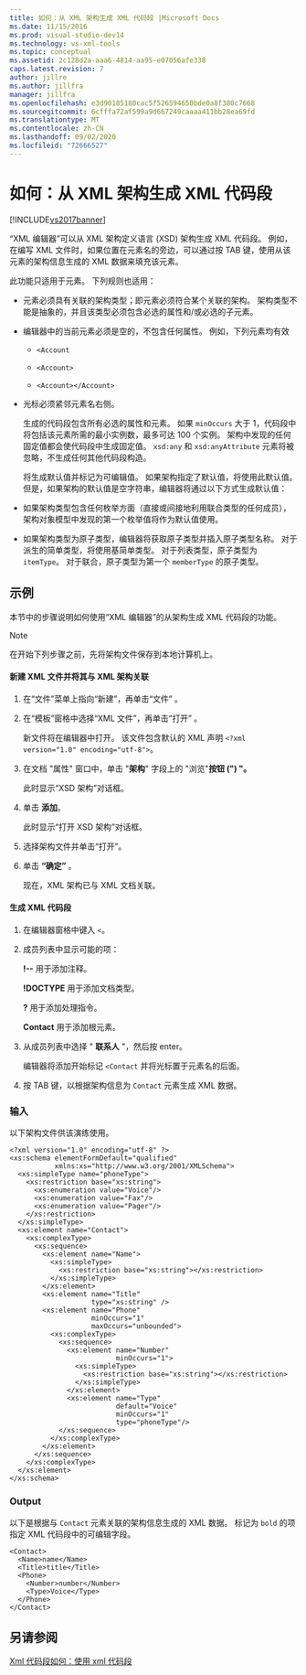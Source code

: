 ```yaml
---
title: 如何：从 XML 架构生成 XML 代码段 |Microsoft Docs
ms.date: 11/15/2016
ms.prod: visual-studio-dev14
ms.technology: vs-xml-tools
ms.topic: conceptual
ms.assetid: 2c128d2a-aaa6-4814-aa95-e07056afe338
caps.latest.revision: 7
author: jillre
ms.author: jillfra
manager: jillfra
ms.openlocfilehash: e3d90185180cac5f526594650bde0a8f380c7668
ms.sourcegitcommit: 6cfffa72af599a9d667249caaaa411bb28ea69fd
ms.translationtype: MT
ms.contentlocale: zh-CN
ms.lasthandoff: 09/02/2020
ms.locfileid: "72666527"
---
```

# <a name="how-to-generate-an-xml-snippet-from-an-xml-schema"></a>如何：从 XML 架构生成 XML 代码段
[!INCLUDE[vs2017banner](../includes/vs2017banner.md)]

“XML 编辑器”可以从 XML 架构定义语言 (XSD) 架构生成 XML 代码段。 例如，在编写 XML 文件时，如果位置在元素名的旁边，可以通过按 TAB 键，使用从该元素的架构信息生成的 XML 数据来填充该元素。

 此功能只适用于元素。 下列规则也适用：

- 元素必须具有关联的架构类型；即元素必须符合某个关联的架构。 架构类型不能是抽象的，并且该类型必须包含必选的属性和/或必选的子元素。

- 编辑器中的当前元素必须是空的，不包含任何属性。 例如，下列元素均有效

  - `<Account`

  - `<Account>`

  - `<Account></Account>`

- 光标必须紧邻元素名右侧。

  生成的代码段包含所有必选的属性和元素。 如果 `minOccurs` 大于 1，代码段中将包括该元素所需的最小实例数，最多可达 100 个实例。 架构中发现的任何固定值都会使代码段中生成固定值。 `xsd:any` 和 `xsd:anyAttribute` 元素将被忽略，不生成任何其他代码段构造。

  将生成默认值并标记为可编辑值。 如果架构指定了默认值，将使用此默认值。 但是，如果架构的默认值是空字符串，编辑器将通过以下方式生成默认值：

- 如果架构类型包含任何枚举方面（直接或间接地利用联合类型的任何成员），架构对象模型中发现的第一个枚举值将作为默认值使用。

- 如果架构类型为原子类型，编辑器将获取原子类型并插入原子类型名称。 对于派生的简单类型，将使用基简单类型。 对于列表类型，原子类型为 `itemType`。 对于联合，原子类型为第一个 `memberType` 的原子类型。

## <a name="example"></a>示例
 本节中的步骤说明如何使用“XML 编辑器”的从架构生成 XML 代码段的功能。

> [!NOTE]
> 在开始下列步骤之前，先将架构文件保存到本地计算机上。

#### <a name="to-create-a-new-xml-file-and-associate-it-with-an-xml-schema"></a>新建 XML 文件并将其与 XML 架构关联

1. 在“文件”菜单上指向“新建”，再单击“文件”  。

2. 在“模板”窗格中选择“XML 文件”，再单击“打开”  。

     新文件将在编辑器中打开。 该文件包含默认的 XML 声明 `<?xml version="1.0" encoding="utf-8">`。

3. 在文档 "属性" 窗口中，单击 "**架构**" 字段上的 "浏览"**按钮 (") "。**

     此时显示“XSD 架构”对话框。

4. 单击 **添加**。

     此时显示“打开 XSD 架构”对话框。

5. 选择架构文件并单击“打开”。

6. 单击 **“确定”** 。

     现在，XML 架构已与 XML 文档关联。

#### <a name="to-generate-an-xml-snippet"></a>生成 XML 代码段

1. 在编辑器窗格中键入 `<`。

2. 成员列表中显示可能的项：

     **!--** 用于添加注释。

     **!DOCTYPE** 用于添加文档类型。

     **?** 用于添加处理指令。

     **Contact** 用于添加根元素。

3. 从成员列表中选择 " **联系人** "，然后按 enter。

     编辑器将添加开始标记 `<Contact` 并将光标置于元素名的后面。

4. 按 TAB 键，以根据架构信息为 `Contact` 元素生成 XML 数据。

### <a name="input"></a>输入
 以下架构文件供该演练使用。

```
<?xml version="1.0" encoding="utf-8" ?>
<xs:schema elementFormDefault="qualified"
           xmlns:xs="http://www.w3.org/2001/XMLSchema">
  <xs:simpleType name="phoneType">
    <xs:restriction base="xs:string">
      <xs:enumeration value="Voice"/>
      <xs:enumeration value="Fax"/>
      <xs:enumeration value="Pager"/>
    </xs:restriction>
  </xs:simpleType>
  <xs:element name="Contact">
    <xs:complexType>
      <xs:sequence>
        <xs:element name="Name">
          <xs:simpleType>
            <xs:restriction base="xs:string"></xs:restriction>
          </xs:simpleType>
        </xs:element>
        <xs:element name="Title"
                    type="xs:string" />
        <xs:element name="Phone"
                    minOccurs="1"
                    maxOccurs="unbounded">
          <xs:complexType>
            <xs:sequence>
              <xs:element name="Number"
                          minOccurs="1">
                <xs:simpleType>
                  <xs:restriction base="xs:string"></xs:restriction>
                </xs:simpleType>
              </xs:element>
              <xs:element name="Type"
                          default="Voice"
                          minOccurs="1"
                          type="phoneType"/>
            </xs:sequence>
          </xs:complexType>
        </xs:element>
      </xs:sequence>
    </xs:complexType>
  </xs:element>
</xs:schema>
```

### <a name="output"></a>Output
 以下是根据与 `Contact` 元素关联的架构信息生成的 XML 数据。 标记为 `bold` 的项指定 XML 代码段中的可编辑字段。

```
<Contact>
  <Name>name</Name>
  <Title>title</Title>
  <Phone>
    <Number>number</Number>
    <Type>Voice</Type>
  </Phone>
</Contact>
```

## <a name="see-also"></a>另请参阅
 [Xml 代码段](../xml-tools/xml-snippets.md)[如何：使用 xml 代码段](../xml-tools/how-to-use-xml-snippets.md)
